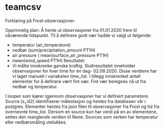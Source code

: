 # teamcsv

Forklaring på Frost-observasjoner:

Opprinnelig plan: 
Å hente ut observasjoner fra 01.01.2020 frem til nåværende tidspunkt. Til å definere godt vær hadde vi valgt ut følgende: 
-  temperatur (air_temperature)
-  nedbør (sum(precipitation_amount PT1H)
-  air pressure ( mean(surface_air_pressure PT1H)
-  mean(wind_speed PT1H)
Resultatet: 
- Vi måtte innskrenke ganske kraftig. Sluttresultatet inneholder observasjoner for hver time for èn dag- 02.09.2020. Disse verdiene har vi laget manuelt i variabelen time_list. I tillegg innskrenket antall elementer for å definere vært fint vær. Fint vær beregnes nå ut fra nedbør og temperatur. 

I loopen som kjører igjennom observasjoner har vi definert parametere. 
Source (s_id2) identifiserer målestasjon og hentes fra databasen vår i postgres. Elementer hentes fra json filen til observasjoner fra Frost og tid fra overnevnte time_list. 
Dersom en source kun har verdi på en av elementene, settes den manglende verdien til None. Sources som verken har temperatur eller nedbørsmåling utelukkes. 
